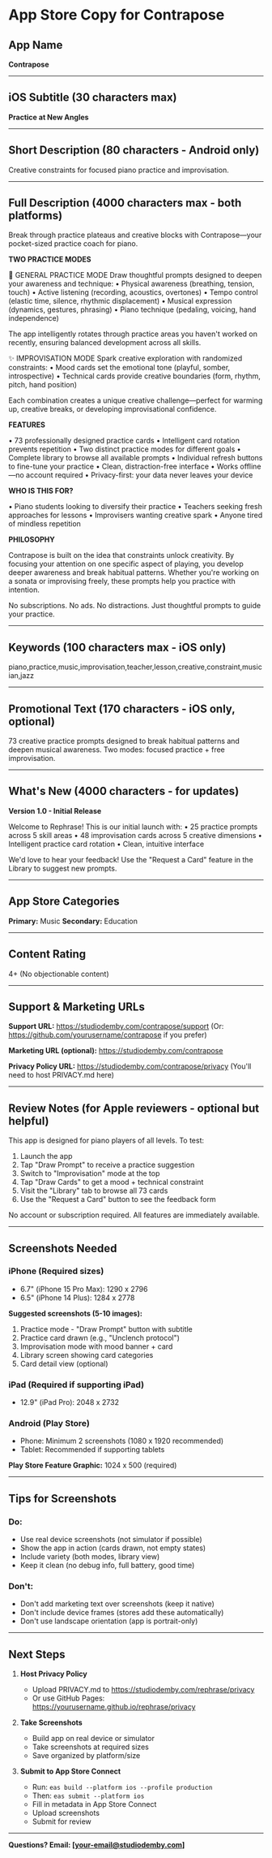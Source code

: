 # App Store Copy for Contrapose

## App Name
**Contrapose**

---

## iOS Subtitle (30 characters max)
**Practice at New Angles**

---

## Short Description (80 characters - Android only)
Creative constraints for focused piano practice and improvisation.

---

## Full Description (4000 characters max - both platforms)

Break through practice plateaus and creative blocks with Contrapose—your pocket-sized practice coach for piano.

**TWO PRACTICE MODES**

🎯 GENERAL PRACTICE MODE
Draw thoughtful prompts designed to deepen your awareness and technique:
• Physical awareness (breathing, tension, touch)
• Active listening (recording, acoustics, overtones)
• Tempo control (elastic time, silence, rhythmic displacement)
• Musical expression (dynamics, gestures, phrasing)
• Piano technique (pedaling, voicing, hand independence)

The app intelligently rotates through practice areas you haven't worked on recently, ensuring balanced development across all skills.

✨ IMPROVISATION MODE
Spark creative exploration with randomized constraints:
• Mood cards set the emotional tone (playful, somber, introspective)
• Technical cards provide creative boundaries (form, rhythm, pitch, hand position)

Each combination creates a unique creative challenge—perfect for warming up, creative breaks, or developing improvisational confidence.

**FEATURES**

• 73 professionally designed practice cards
• Intelligent card rotation prevents repetition
• Two distinct practice modes for different goals
• Complete library to browse all available prompts
• Individual refresh buttons to fine-tune your practice
• Clean, distraction-free interface
• Works offline—no account required
• Privacy-first: your data never leaves your device

**WHO IS THIS FOR?**

• Piano students looking to diversify their practice
• Teachers seeking fresh approaches for lessons
• Improvisers wanting creative spark
• Anyone tired of mindless repetition

**PHILOSOPHY**

Contrapose is built on the idea that constraints unlock creativity. By focusing your attention on one specific aspect of playing, you develop deeper awareness and break habitual patterns. Whether you're working on a sonata or improvising freely, these prompts help you practice with intention.

No subscriptions. No ads. No distractions. Just thoughtful prompts to guide your practice.

---

## Keywords (100 characters max - iOS only)
piano,practice,music,improvisation,teacher,lesson,creative,constraint,musician,jazz

---

## Promotional Text (170 characters - iOS only, optional)
73 creative practice prompts designed to break habitual patterns and deepen musical awareness. Two modes: focused practice + free improvisation.

---

## What's New (4000 characters - for updates)

**Version 1.0 - Initial Release**

Welcome to Rephrase! This is our initial launch with:
• 25 practice prompts across 5 skill areas
• 48 improvisation cards across 5 creative dimensions
• Intelligent practice card rotation
• Clean, intuitive interface

We'd love to hear your feedback! Use the "Request a Card" feature in the Library to suggest new prompts.

---

## App Store Categories

**Primary:** Music
**Secondary:** Education

---

## Content Rating
4+ (No objectionable content)

---

## Support & Marketing URLs

**Support URL:** https://studiodemby.com/contrapose/support
(Or: https://github.com/yourusername/contrapose if you prefer)

**Marketing URL (optional):** https://studiodemby.com/contrapose

**Privacy Policy URL:** https://studiodemby.com/contrapose/privacy
(You'll need to host PRIVACY.md here)

---

## Review Notes (for Apple reviewers - optional but helpful)

This app is designed for piano players of all levels. To test:

1. Launch the app
2. Tap "Draw Prompt" to receive a practice suggestion
3. Switch to "Improvisation" mode at the top
4. Tap "Draw Cards" to get a mood + technical constraint
5. Visit the "Library" tab to browse all 73 cards
6. Use the "Request a Card" button to see the feedback form

No account or subscription required. All features are immediately available.

---

## Screenshots Needed

### iPhone (Required sizes)
- 6.7" (iPhone 15 Pro Max): 1290 x 2796
- 6.5" (iPhone 14 Plus): 1284 x 2778

**Suggested screenshots (5-10 images):**
1. Practice mode - "Draw Prompt" button with subtitle
2. Practice card drawn (e.g., "Unclench protocol")
3. Improvisation mode with mood banner + card
4. Library screen showing card categories
5. Card detail view (optional)

### iPad (Required if supporting iPad)
- 12.9" (iPad Pro): 2048 x 2732

### Android (Play Store)
- Phone: Minimum 2 screenshots (1080 x 1920 recommended)
- Tablet: Recommended if supporting tablets

**Play Store Feature Graphic:** 1024 x 500 (required)

---

## Tips for Screenshots

### Do:
- Use real device screenshots (not simulator if possible)
- Show the app in action (cards drawn, not empty states)
- Include variety (both modes, library view)
- Keep it clean (no debug info, full battery, good time)

### Don't:
- Don't add marketing text over screenshots (keep it native)
- Don't include device frames (stores add these automatically)
- Don't use landscape orientation (app is portrait-only)

---

## Next Steps

1. **Host Privacy Policy**
   - Upload PRIVACY.md to https://studiodemby.com/rephrase/privacy
   - Or use GitHub Pages: https://yourusername.github.io/rephrase/privacy

2. **Take Screenshots**
   - Build app on real device or simulator
   - Take screenshots at required sizes
   - Save organized by platform/size

3. **Submit to App Store Connect**
   - Run: `eas build --platform ios --profile production`
   - Then: `eas submit --platform ios`
   - Fill in metadata in App Store Connect
   - Upload screenshots
   - Submit for review

---

**Questions? Email: [your-email@studiodemby.com]**
